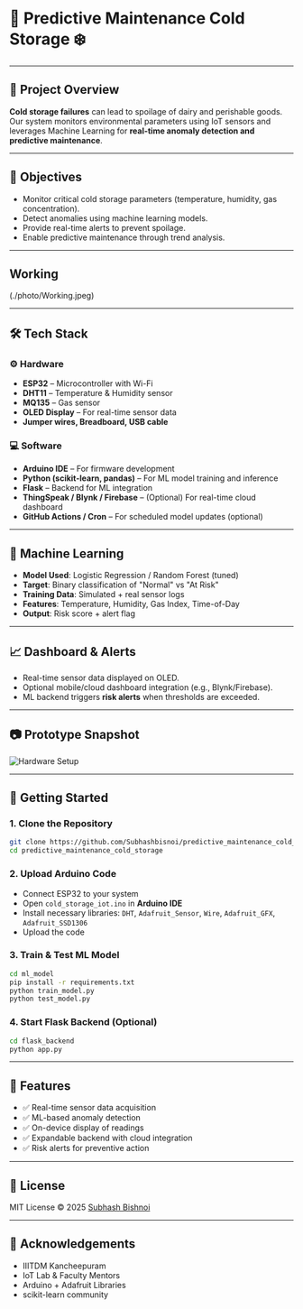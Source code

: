
# 🧊 Predictive Maintenance Cold Storage ❄️
---

## 📌 Project Overview

**Cold storage failures** can lead to spoilage of dairy and perishable goods. Our system monitors environmental parameters using IoT sensors and leverages Machine Learning for **real-time anomaly detection and predictive maintenance**.

---

## 🎯 Objectives

- Monitor critical cold storage parameters (temperature, humidity, gas concentration).
- Detect anomalies using machine learning models.
- Provide real-time alerts to prevent spoilage.
- Enable predictive maintenance through trend analysis.

---
## Working
(./photo/Working.jpeg)

---
## 🛠️ Tech Stack

### ⚙️ Hardware
- **ESP32** – Microcontroller with Wi-Fi
- **DHT11** – Temperature & Humidity sensor
- **MQ135** – Gas sensor
- **OLED Display** – For real-time sensor data
- **Jumper wires, Breadboard, USB cable**

### 💻 Software
- **Arduino IDE** – For firmware development
- **Python (scikit-learn, pandas)** – For ML model training and inference
- **Flask** – Backend for ML integration
- **ThingSpeak / Blynk / Firebase** – (Optional) For real-time cloud dashboard
- **GitHub Actions / Cron** – For scheduled model updates (optional)

---

## 🧠 Machine Learning

- **Model Used**: Logistic Regression / Random Forest (tuned)
- **Target**: Binary classification of "Normal" vs "At Risk"
- **Training Data**: Simulated + real sensor logs
- **Features**: Temperature, Humidity, Gas Index, Time-of-Day
- **Output**: Risk score + alert flag

---

## 📈 Dashboard & Alerts

- Real-time sensor data displayed on OLED.
- Optional mobile/cloud dashboard integration (e.g., Blynk/Firebase).
- ML backend triggers **risk alerts** when thresholds are exceeded.

---

## 📷 Prototype Snapshot

![Hardware Setup](./images/hardware_demo.jpg)

---

## 🚀 Getting Started

### 1. Clone the Repository
```bash
git clone https://github.com/Subhashbisnoi/predictive_maintenance_cold_storage.git
cd predictive_maintenance_cold_storage
```

### 2. Upload Arduino Code
- Connect ESP32 to your system
- Open `cold_storage_iot.ino` in **Arduino IDE**
- Install necessary libraries: `DHT`, `Adafruit_Sensor`, `Wire`, `Adafruit_GFX`, `Adafruit_SSD1306`
- Upload the code

### 3. Train & Test ML Model
```bash
cd ml_model
pip install -r requirements.txt
python train_model.py
python test_model.py
```

### 4. Start Flask Backend (Optional)
```bash
cd flask_backend
python app.py
```

---

## 🧪 Features

- ✅ Real-time sensor data acquisition
- ✅ ML-based anomaly detection
- ✅ On-device display of readings
- ✅ Expandable backend with cloud integration
- ✅ Risk alerts for preventive action

---

## 📜 License

MIT License © 2025 [Subhash Bishnoi](https://www.linkedin.com/in/subhash-bishnoi-a068a42b1/)

---

## 🙌 Acknowledgements

- IIITDM Kancheepuram
- IoT Lab & Faculty Mentors
- Arduino + Adafruit Libraries
- scikit-learn community
